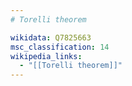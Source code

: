 ```yaml
---
# Torelli theorem

wikidata: Q7825663
msc_classification: 14
wikipedia_links:
  - "[[Torelli theorem]]"
---
```

